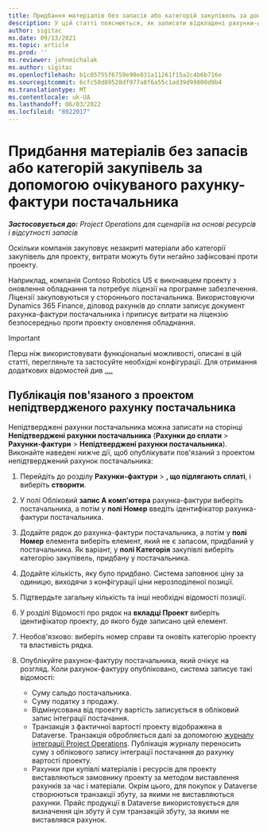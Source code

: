 ```yaml
---
title: Придбання матеріалів без запасів або категорій закупівель за допомогою очікуваного рахунку-фактури постачальника
description: У цій статті пояснюється, як записати відкладені рахунки-фактури постачальника.
author: sigitac
ms.date: 09/13/2021
ms.topic: article
ms.prod: ''
ms.reviewer: johnmichalak
ms.author: sigitac
ms.openlocfilehash: b1c05755f6759e90e031a11261f15a2c4b6b716e
ms.sourcegitcommit: 6cfc50d89528df977a8f6a55c1ad39d99800d9b4
ms.translationtype: MT
ms.contentlocale: uk-UA
ms.lasthandoff: 06/03/2022
ms.locfileid: "8922017"
---
```

# <a name="purchase-non-stocked-materials-or-procurement-categories-using-a-pending-vendor-invoice"></a>Придбання матеріалів без запасів або категорій закупівель за допомогою очікуваного рахунку-фактури постачальника

_**Застосовується до:** Project Operations для сценаріїв на основі ресурсів і відсутності запасів_

Оскільки компанія закуповує незакриті матеріали або категорії закупівель для проекту, витрати можуть бути негайно зафіксовані проти проекту. 

Наприклад, компанія Contoso Robotics US є виконавцем проекту з оновлення обладнання та потребує ліцензії на програмне забезпечення. Ліцензії закуповуються у стороннього постачальника.  Використовуючи Dynamics 365 Finance, діловод рахунків до сплати записує документ рахунка-фактури постачальника і приписує витрати на ліцензію безпосередньо проти проекту оновлення обладнання. 

> [!IMPORTANT]
> Перш ніж використовувати функціональні можливості, описані в цій статті, перегляньте та застосуйте необхідні конфігурації. Для отримання додаткових відомостей див [.](configure-materials-nonstocked.md)[...](configure-procurement-categories.md)

## <a name="post-a-project-related-pending-vendor-invoice"></a>Публікація пов'язаного з проектом непідтвердженого рахунку постачальника 

Непідтверджені рахунки постачальника можна записати на сторінці **Непідтверджені рахунки постачальника** (**Рахунки до сплати** > **Рахунки-фактури** > **Непідтверджені рахунки постачальника**). Виконайте наведені нижче дії, щоб опублікувати пов'язаний з проектом непідтверджений рахунок постачальника:

1. Перейдіть до розділу **Рахунки-фактури** > **, що підлягають сплаті**, і виберіть **створити**. 
1. У полі Обліковий **запис А комп'ютера** рахунка-фактури виберіть постачальника, а потім у **полі Номер** введіть ідентифікатор рахунка-фактури постачальника.
1. Додайте рядок до рахунка-фактури постачальника, а потім у **полі Номер** елемента виберіть елемент, який не є запасом, придбаний у постачальника. Як варіант, у **полі Категорія** закупівлі виберіть категорію закупівель, придбану у постачальника.   
1. Додайте кількість, яку було придбано. Система заповнює ціну за одиницю, виходячи з конфігурації ціни нерозподіленої позиції. 
1. Підтвердьте загальну кількість та інші необхідні відомості позиції.
1. У розділі Відомості про рядок на **вкладці Проект** виберіть ідентифікатор проекту, до якого буде записано цей елемент.
1. Необов'язково: виберіть номер справи та оновіть категорію проекту та властивість рядка.
1. Опублікуйте рахунок-фактуру постачальника, який очікує на розгляд. Коли рахунок-фактуру опубліковано, система записує такі відомості:
    
    - Суму сальдо постачальника.
    - Суму податку з продажу.
    - Відмінусована від проекту вартість записується в обліковий запис інтеграції постачання.
    - Транзакція з фактичної вартості проекту відображена в Dataverse.  Транзакція обробляється далі за допомогою [журналу інтеграції Project Operations](../project-accounting/project-operations-integration-journal.md). Публікація журналу переносить суму з облікового запису інтеграції постачання до рахунку вартості проекту. 
    - Рахунки при купівлі матеріалів і ресурсів для проекту виставляються замовнику проекту за методом виставлення рахунків за час і матеріали. Окрім цього, для покупок у Dataverse створюються транзакції збуту, за якими не виставляються рахунки. Прайс продукції в Dataverse використовується для визначення цін збуту й сум транзакцій збуту, за якими не виставлявся рахунок.
